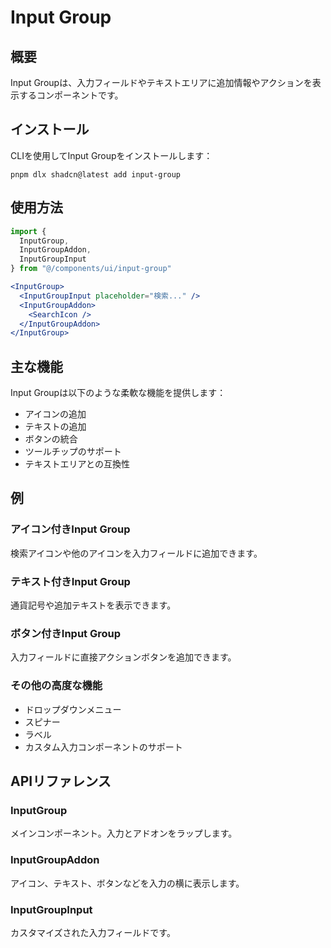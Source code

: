 # Input Group

## 概要
Input Groupは、入力フィールドやテキストエリアに追加情報やアクションを表示するコンポーネントです。

## インストール

CLIを使用してInput Groupをインストールします：

```
pnpm dlx shadcn@latest add input-group
```

## 使用方法

```jsx
import {
  InputGroup,
  InputGroupAddon,
  InputGroupInput
} from "@/components/ui/input-group"

<InputGroup>
  <InputGroupInput placeholder="検索..." />
  <InputGroupAddon>
    <SearchIcon />
  </InputGroupAddon>
</InputGroup>
```

## 主な機能

Input Groupは以下のような柔軟な機能を提供します：
- アイコンの追加
- テキストの追加
- ボタンの統合
- ツールチップのサポート
- テキストエリアとの互換性

## 例

### アイコン付きInput Group
検索アイコンや他のアイコンを入力フィールドに追加できます。

### テキスト付きInput Group
通貨記号や追加テキストを表示できます。

### ボタン付きInput Group
入力フィールドに直接アクションボタンを追加できます。

### その他の高度な機能
- ドロップダウンメニュー
- スピナー
- ラベル
- カスタム入力コンポーネントのサポート

## APIリファレンス

### InputGroup
メインコンポーネント。入力とアドオンをラップします。

### InputGroupAddon
アイコン、テキスト、ボタンなどを入力の横に表示します。

### InputGroupInput
カスタマイズされた入力フィールドです。
